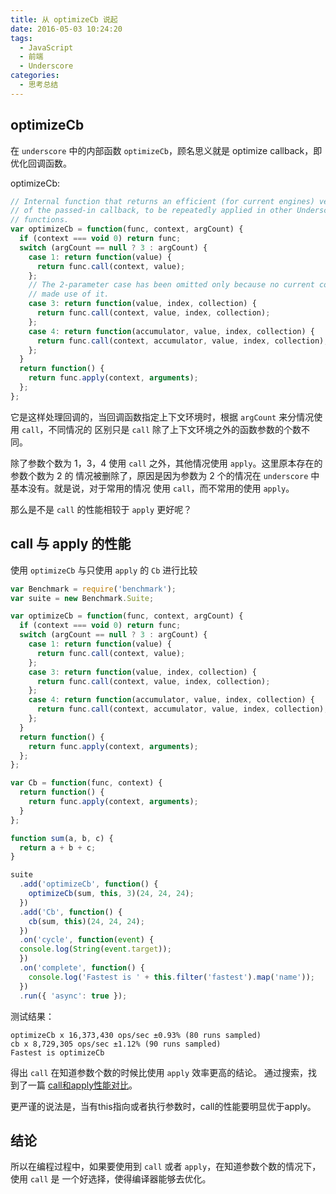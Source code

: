 ```yaml
---
title: 从 optimizeCb 说起
date: 2016-05-03 10:24:20
tags: 
  - JavaScript
  - 前端
  - Underscore
categories:
  - 思考总结
---
```


## optimizeCb
在 `underscore` 中的内部函数 `optimizeCb`，顾名思义就是 optimize callback，即优化回调函数。

optimizeCb:

```js
// Internal function that returns an efficient (for current engines) version
// of the passed-in callback, to be repeatedly applied in other Underscore
// functions.
var optimizeCb = function(func, context, argCount) {
  if (context === void 0) return func;
  switch (argCount == null ? 3 : argCount) {
    case 1: return function(value) {
      return func.call(context, value);
    };
    // The 2-parameter case has been omitted only because no current consumers
    // made use of it.
    case 3: return function(value, index, collection) {
      return func.call(context, value, index, collection);
    };
    case 4: return function(accumulator, value, index, collection) {
      return func.call(context, accumulator, value, index, collection);
    };
  }
  return function() {
    return func.apply(context, arguments);
  };
};
```

<!--more-->
它是这样处理回调的，当回调函数指定上下文环境时，根据 `argCount` 来分情况使用 `call`，不同情况的
区别只是 `call` 除了上下文环境之外的函数参数的个数不同。

除了参数个数为 1，3，4 使用 `call` 之外，其他情况使用 `apply`。这里原本存在的参数个数为 2 的
情况被删除了，原因是因为参数为 2 个的情况在 `underscore` 中基本没有。就是说，对于常用的情况
使用 `call`，而不常用的使用 `apply`。

那么是不是 `call` 的性能相较于 `apply` 更好呢？

## call 与 apply 的性能
使用 `optimizeCb` 与只使用 `apply` 的 `Cb` 进行比较

```js
var Benchmark = require('benchmark');
var suite = new Benchmark.Suite;

var optimizeCb = function(func, context, argCount) {
  if (context === void 0) return func;
  switch (argCount == null ? 3 : argCount) {
    case 1: return function(value) {
      return func.call(context, value);
    };
    case 3: return function(value, index, collection) {
      return func.call(context, value, index, collection);
    };
    case 4: return function(accumulator, value, index, collection) {
      return func.call(context, accumulator, value, index, collection);
    };
  }
  return function() {
    return func.apply(context, arguments);
  };
};

var Cb = function(func, context) {
  return function() {
    return func.apply(context, arguments);
  }
};

function sum(a, b, c) {
  return a + b + c;
}

suite
  .add('optimizeCb', function() {
    optimizeCb(sum, this, 3)(24, 24, 24);
  })
  .add('Cb', function() {
    cb(sum, this)(24, 24, 24);
  })
  .on('cycle', function(event) {
  console.log(String(event.target));
  })
  .on('complete', function() {
    console.log('Fastest is ' + this.filter('fastest').map('name'));
  })
  .run({ 'async': true });
```

测试结果：
```
optimizeCb x 16,373,430 ops/sec ±0.93% (80 runs sampled)
cb x 8,729,305 ops/sec ±1.12% (90 runs sampled)
Fastest is optimizeCb
```

得出 `call` 在知道参数个数的时候比使用 `apply` 效率更高的结论。
通过搜索，找到了一篇 [call和apply性能对比](http://blog.csdn.net/zhengyinhui100/article/details/7837127)。

更严谨的说法是，当有this指向或者执行参数时，call的性能要明显优于apply。

## 结论
所以在编程过程中，如果要使用到 `call` 或者 `apply`，在知道参数个数的情况下，使用 `call` 是
一个好选择，使得编译器能够去优化。
